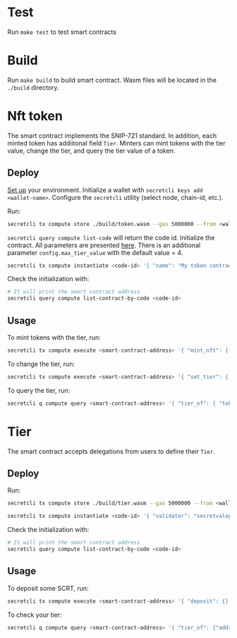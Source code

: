# Test

Run `make test` to test smart contracts

# Build

Run `make build` to build smart contract. Wasm files will be located in the
`./build` directory.

# Nft token

The smart contract implements the SNIP-721 standard. In addition, each minted
token has addiitonal field `Tier`. Minters can mint tokens with the tier value,
change the tier, and query the tier value of a token.

## Deploy

[Set up](https://docs.scrt.network/secret-network-documentation/development/getting-started/setting-up-your-environment)
your environment. Initialize a wallet with `secretcli keys add <wallet-name>`.
Configure the `secretcli` utility (select node, chain-id, etc.).

Run:

```bash
secretcli tx compute store ./build/token.wasm --gas 5000000 --from <wallet-name>
```

`secretcli query compute list-code` will return the code id. Initialize the
contract. All parameters are presented
[here](https://github.com/baedrik/snip721-reference-impl#Instantiating-The-Token-Contract).
There is an additional parameter `config.max_tier_value` with the default value
= 4.

```bash
secretcli tx compute instantiate <code-id> '{ "name": "My token contract", "symbol": "MYNFT", "entropy": "random string" }' --from <wallet-name> --label <label>
```

Check the initialization with:

```bash
# It will print the smart contract address
secretcli query compute list-contract-by-code <code-id>
```

## Usage

To mint tokens with the tier, run:

```bash
secretcli tx compute execute <smart-contract-address> '{ "mint_nft": { "token_id": "NFT", "tier": 3 } }' --from <wallet-name>
```

To change the tier, run:

```bash
secretcli tx compute execute <smart-contract-address> '{ "set_tier": { "token_id": "NFT", "tier": 2 } }' --from <wallet-name>
```

To query the tier, run:

```bash
secretcli q compute query <smart-contract-address> '{ "tier_of": { "token_id": "NFT" } }'
```

# Tier

The smart contract accepts delegations from users to define their `Tier`.

## Deploy

Run:

```bash
secretcli tx compute store ./build/tier.wasm --gas 5000000 --from <wallet-name>

secretcli tx compute instantiate <code-id> '{ "validator": "secretvaloper1p0re3rp685fqsngfdvxg34wkwu9am2p4ckeq2h", "deposits": ["500", "750", "5000", "10000"], "lock_periods": [60, 120, 180, 240] }' --from <wallet-name> --label <label> -y
```

Check the initialization with:

```bash
# It will print the smart contract address
secretcli query compute list-contract-by-code <code-id>
```

## Usage

To deposit some SCRT, run:

```bash
secretcli tx compute execute <smart-contract-address> '{ "deposit": {} }' --from <wallet-name> --amount 5000uscrt -y
```

To check your tier:

```bash
secretcli q compute query <smart-contract-address> '{ "tier_of": {"address": <wallet-address>} }'
```
